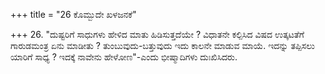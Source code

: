 +++
title = "26 ಕೊಮ್ಬುದೇ ಖಳಜನಕೆ"

+++
26. "ದುಷ್ಟರಿಗೆ ಸಾಧುಗಳು ಹೇಳಿದ ಮಾತು ಹಿಡಿಸುತ್ತದೆಯೇ ? ವಿಧಾತನೇ ಕಲ್ಪಿಸಿದ ವಿಷದ ಉತ್ಕಟತೆಗೆ ಗಾರುಡಮಂತ್ರ ಏನು ಮಾಡೀತು ? ತುಂಬುವುದು-ಬತ್ತುವುದು ಇದು ಕಾಲನೇ ಮಾಡುವ ಮಾಯೆ. ಇದನ್ನು ತಪ್ಪಿಸಲು ಯಾರಿಗೆ ಸಾಧ್ಯ ? ಇದಕ್ಕೆ ನಾವೇನು ಹೇಳೋಣ"-ಎಂದು ಭೀಷ್ಮಾದಿಗಳು ದುಃಖಿಸಿದರು.